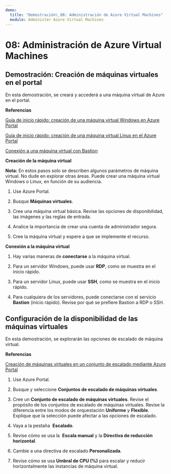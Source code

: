```yaml
---
demo:
  title: "Demostración\_08: Administración de Azure Virtual Machines"
  module: Administer Azure Virtual Machines
---
```



# 08: Administración de Azure Virtual Machines

## Demostración: Creación de máquinas virtuales en el portal

En esta demostración, se creará y accederá a una máquina virtual de Azure en el portal.

**Referencias**

[Guía de inicio rápido: creación de una máquina virtual Windows en Azure Portal](https://docs.microsoft.com/azure/virtual-machines/windows/quick-create-portal)

[Guía de inicio rápido: creación de una máquina virtual Linux en el Azure Portal](https://docs.microsoft.com/azure/virtual-machines/linux/quick-create-portal)

[Conexión a una máquina virtual con Bastion](https://learn.microsoft.com/azure/bastion/tutorial-create-host-portal#connect)

**Creación de la máquina virtual**

**Nota:** En estos pasos solo se describen algunos parámetros de máquina virtual. No dude en explorar otras áreas.  Puede crear una máquina virtual Windows o Linux, en función de su audiencia.

1. Use Azure Portal.

1. Busque **Máquinas virtuales**. 

1. Cree una máquina virtual básica. Revise las opciones de disponibilidad, las imágenes y las reglas de entrada.

1. Analice la importancia de crear una cuenta de administrador segura.

1. Cree la máquina virtual y espere a que se implemente el recurso.  

**Conexión a la máquina virtual**

1. Hay varias maneras de **conectarse** a la máquina virtual. 

1. Para un servidor Windows, puede usar **RDP**, como se muestra en el inicio rápido. 

1. Para un servidor Linux, puede usar **SSH**, como se muestra en el inicio rápido. 

1. Para cualquiera de los servidores, puede conectarse con el servicio **Bastion** (inicio rápido). Revise por qué se prefiere Bastion a RDP o SSH. 

## Configuración de la disponibilidad de las máquinas virtuales

En esta demostración, se explorarán las opciones de escalado de máquina virtual.

**Referencias**

[Creación de máquinas virtuales en un conjunto de escalado mediante Azure Portal](https://learn.microsoft.com/azure/virtual-machine-scale-sets/flexible-virtual-machine-scale-sets-portal)

1. Use Azure Portal.

1. Busque y seleccione **Conjuntos de escalado de máquinas virtuales**. 

1. Cree un **Conjunto de escalado de máquinas virtuales**. Revise el propósito de los conjuntos de escalado de máquinas virtuales. Revise la diferencia entre los modos de orquestación **Uniforme** y **Flexible**. Explique que la selección puede afectar a las opciones de escalado. 

1. Vaya a la pestaña  **Escalado**. 

1. Revise cómo se usa la  **Escala manual** y la **Directiva de reducción horizontal**. 

1. Cambie a una directiva de escalado **Personalizada**. 

1. Revise cómo se usa **Umbral de CPU (%)** para escalar y reducir horizontalmente las instancias de máquina virtual. 

